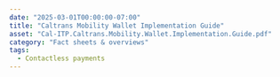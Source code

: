 ```yaml
---
date: "2025-03-01T00:00:00-07:00"
title: "Caltrans Mobility Wallet Implementation Guide"
asset: "Cal-ITP.Caltrans.Mobility.Wallet.Implementation.Guide.pdf"
category: "Fact sheets & overviews"
tags:
  - Contactless payments
---
```

